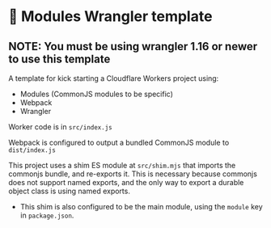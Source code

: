 # 👷 Modules Wrangler template

## NOTE: You must be using wrangler 1.16 or newer to use this template

A template for kick starting a Cloudflare Workers project using:

- Modules (CommonJS modules to be specific)
- Webpack
- Wrangler

Worker code is in `src/index.js`

Webpack is configured to output a bundled CommonJS module to `dist/index.js`

This project uses a shim ES module at `src/shim.mjs` that imports the commonjs bundle, and re-exports it. This is necessary because commonjs does not support named exports, and the only way to export a durable object class is using named exports.

- This shim is also configured to be the main module, using the `module` key in `package.json`.
